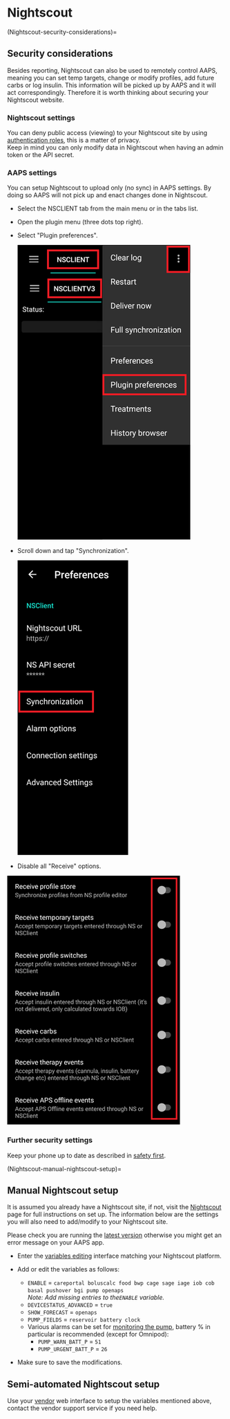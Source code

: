 # Nightscout

(Nightscout-security-considerations)=
## Security considerations

Besides reporting, Nightscout can also be used to remotely control AAPS, meaning you can set temp targets, change or modify profiles, add future carbs or log insulin. This information will be picked up by AAPS and it will act correspondingly. Therefore it is worth thinking about securing your Nightscout website.

### Nightscout settings

You can deny public access (viewing) to your Nightscout site by using [authentication roles](https://nightscout.github.io/nightscout/security/#how-to-turn-off-unauthorized-access), this is a matter of privacy.  
Keep in mind you can only modify data in Nightscout when having an admin token or the API secret.

### AAPS settings

You can setup Nightscout to upload only (no sync) in AAPS settings. By doing so AAPS will not pick up and enact changes done in Nightscout. 

* Select the NSCLIENT tab from the main menu or in the tabs list.

* Open the plugin menu (three dots top right).

* Select "Plugin preferences".

  ![Nightscout upload only](../images/NSsafety1.png)

* Scroll down and tap "Synchronization".

  ![Nightscout upload only](../images/NSsafety2.png)

* Disable all "Receive" options.

![Nightscout upload only](../images/NSsafety3.png)

### Further security settings

Keep your phone up to date as described in [safety first](../Getting-Started/Safety-first.md).

(Nightscout-manual-nightscout-setup)=
## Manual Nightscout setup

It is assumed you already have a Nightscout site, if not, visit the [Nightscout](http://nightscout.github.io/nightscout/new_user/) page for full instructions on set up. The information below are the settings you will also need to add/modify to your Nightscout site. 

Please check you are running the [latest version](https://nightscout.github.io/update/update/#updating-your-site-to-the-latest-version) otherwise you might get an error message on your AAPS app. 

* Enter the [variables editing](https://nightscout.github.io/nightscout/setup_variables/#nightscout-configuration) interface matching your Nightscout platform.
* Add or edit the variables as follows:
  * `ENABLE` = `careportal boluscalc food bwp cage sage iage iob cob basal pushover bgi pump openaps`  
    *Note: Add missing entries to the`ENABLE` variable.*
  * `DEVICESTATUS_ADVANCED` = `true`
  * `SHOW_FORECAST` = `openaps`
  * `PUMP_FIELDS` = `reservoir battery clock`
  * Various alarms can be set for [monitoring the pump](https://github.com/nightscout/cgm-remote-monitor#pump-pump-monitoring), battery % in particular is recommended (except for Omnipod):
    * `PUMP_WARN_BATT_P` = `51`
    * `PUMP_URGENT_BATT_P` = `26`  

* Make sure to save the modifications.


## Semi-automated Nightscout setup

Use your [vendor](https://nightscout.github.io/nightscout/new_user/#vendors-comparison-table) web interface to setup the variables mentioned above, contact the vendor support service if you need help.

